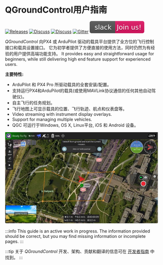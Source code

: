 # QGroundControl用户指南

[![Releases](https://img.shields.io/github/release/mavlink/QGroundControl.svg)](https://github.com/mavlink/QGroundControl/releases) [![Discuss](https://img.shields.io/badge/discuss-px4-ff69b4.svg)](http://discuss.px4.io/c/qgroundcontrol/qgroundcontrol-usage) [![Discuss](https://img.shields.io/badge/discuss-ardupilot-ff69b4.svg)](http://discuss.ardupilot.org/c/ground-control-software/qgroundcontrol) [![Gitter](https://badges.gitter.im/Join%20Chat.svg)](https://gitter.im/mavlink/qgroundcontrol?utm_source=badge\&utm_medium=badge\&utm_campaign=pr-badge\&utm_content=badge) [![Slack](../../assets/site/slack.svg)](https://join.slack.com/t/px4/shared_invite/zt-si4xo5qs-R4baYFmMjlrT4rQK5yUnaA)

_QGroundControl_ 向PX4 或 ArduPilot 驱动的载具平台提供了全方位的飞行控制接口和载具设置接口。 它为初学者提供了方便直接的使用方法，同时仍然为有经验的用户提供高端功能支持。
It provides easy and straightforward usage for beginners, while still delivering high end feature support for experienced users.

**主要特性:**

- ArduPilot 和 PX4 Pro 所驱动载具的全套安装/配置。
- 支持运行PX4和ArduPilot的载具(或使用MAVLink协议通信的任何其他自动驾驶仪)。
- 自主飞行的任务规划。
- 飞行地图上可显示载具的位置、飞行轨迹、航点和仪表盘等。
- Video streaming with instrument display overlays.
- Support for managing multiple vehicles.
- QGC 可运行于Windows, OS X, Linux平台, iOS 和 Android 设备。

![](../../assets/quickstart/connected_vehicle.jpg)

:::info
This guide is an active work in progress.
The information provided should be correct, but you may find missing information or incomplete pages.
:::

:::tip
关于 _QGroundControl_ 开发、架构、贡献和翻译的信息可在 [开发者指南](https://dev.qgroundcontrol.com/en/) 中找到。
:::
